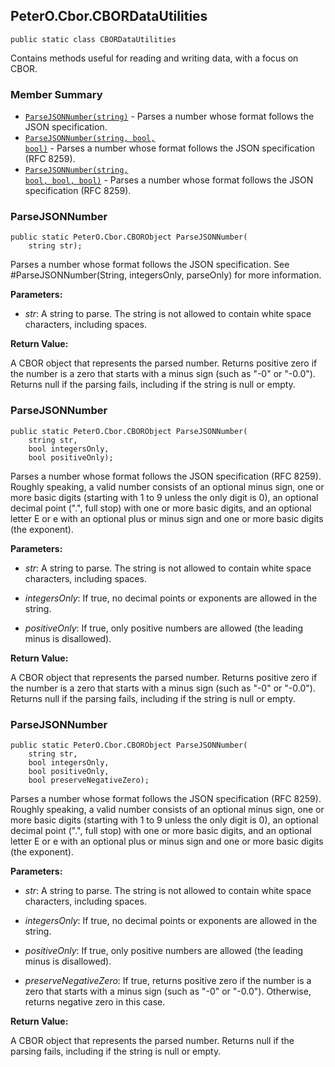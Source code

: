 ## PeterO.Cbor.CBORDataUtilities

    public static class CBORDataUtilities

 Contains methods useful for reading and writing data, with a focus on CBOR.

### Member Summary
* <code>[ParseJSONNumber(string)](#ParseJSONNumber_string)</code> - Parses a number whose format follows the JSON specification.
* <code>[ParseJSONNumber(string, bool, bool)](#ParseJSONNumber_string_bool_bool)</code> - Parses a number whose format follows the JSON specification (RFC 8259).
* <code>[ParseJSONNumber(string, bool, bool, bool)](#ParseJSONNumber_string_bool_bool_bool)</code> - Parses a number whose format follows the JSON specification (RFC 8259).

<a id="ParseJSONNumber_string"></a>
### ParseJSONNumber

    public static PeterO.Cbor.CBORObject ParseJSONNumber(
        string str);

 Parses a number whose format follows the JSON specification. See #ParseJSONNumber(String, integersOnly, parseOnly) for more information.

<b>Parameters:</b>

 * <i>str</i>: A string to parse. The string is not allowed to contain white space characters, including spaces.

<b>Return Value:</b>

A CBOR object that represents the parsed number. Returns positive zero if the number is a zero that starts with a minus sign (such as "-0" or "-0.0"). Returns null if the parsing fails, including if the string is null or empty.

<a id="ParseJSONNumber_string_bool_bool"></a>
### ParseJSONNumber

    public static PeterO.Cbor.CBORObject ParseJSONNumber(
        string str,
        bool integersOnly,
        bool positiveOnly);

 Parses a number whose format follows the JSON specification (RFC 8259). Roughly speaking, a valid number consists of an optional minus sign, one or more basic digits (starting with 1 to 9 unless the only digit is 0), an optional decimal point (".", full stop) with one or more basic digits, and an optional letter E or e with an optional plus or minus sign and one or more basic digits (the exponent).

<b>Parameters:</b>

 * <i>str</i>: A string to parse. The string is not allowed to contain white space characters, including spaces.

 * <i>integersOnly</i>: If true, no decimal points or exponents are allowed in the string.

 * <i>positiveOnly</i>: If true, only positive numbers are allowed (the leading minus is disallowed).

<b>Return Value:</b>

A CBOR object that represents the parsed number. Returns positive zero if the number is a zero that starts with a minus sign (such as "-0" or "-0.0"). Returns null if the parsing fails, including if the string is null or empty.

<a id="ParseJSONNumber_string_bool_bool_bool"></a>
### ParseJSONNumber

    public static PeterO.Cbor.CBORObject ParseJSONNumber(
        string str,
        bool integersOnly,
        bool positiveOnly,
        bool preserveNegativeZero);

 Parses a number whose format follows the JSON specification (RFC 8259). Roughly speaking, a valid number consists of an optional minus sign, one or more basic digits (starting with 1 to 9 unless the only digit is 0), an optional decimal point (".", full stop) with one or more basic digits, and an optional letter E or e with an optional plus or minus sign and one or more basic digits (the exponent).

<b>Parameters:</b>

 * <i>str</i>: A string to parse. The string is not allowed to contain white space characters, including spaces.

 * <i>integersOnly</i>: If true, no decimal points or exponents are allowed in the string.

 * <i>positiveOnly</i>: If true, only positive numbers are allowed (the leading minus is disallowed).

 * <i>preserveNegativeZero</i>: If true, returns positive zero if the number is a zero that starts with a minus sign (such as "-0" or "-0.0"). Otherwise, returns negative zero in this case.

<b>Return Value:</b>

A CBOR object that represents the parsed number. Returns null if the parsing fails, including if the string is null or empty.
